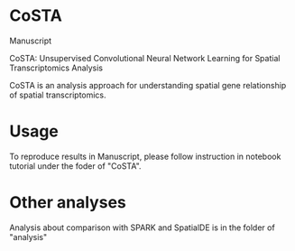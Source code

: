 # CoSTA

Manuscript

CoSTA: Unsupervised Convolutional Neural Network Learning for Spatial Transcriptomics Analysis

CoSTA is an analysis approach for understanding spatial gene relationship of spatial transcriptomics. 

# Usage

To reproduce results in Manuscript, please follow instruction in notebook tutorial under the foder of "CoSTA".

# Other analyses

Analysis about comparison with SPARK and SpatialDE is in the folder of "analysis"
